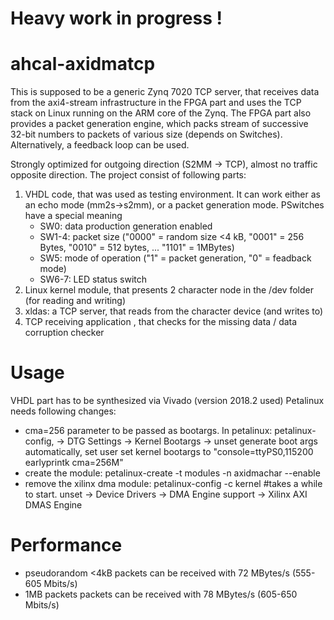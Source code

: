 # Heavy work in progress !
# ahcal-axidmatcp
This is supposed to be a generic Zynq 7020 TCP server, that receives data from the axi4-stream infrastructure in the FPGA part and uses the TCP stack on Linux running on the ARM core of the Zynq. The FPGA part also provides a packet generation engine, which packs stream of successive 32-bit numbers to packets of various size (depends on Switches). Alternatively, a feedback loop can be used. 

Strongly optimized for outgoing direction (S2MM -> TCP), almost no traffic opposite direction. The project consist of following parts:
1. VHDL code, that was used as testing environment. It can work either as an echo mode (mm2s->s2mm), or a packet generation mode. PSwitches have a special meaning
   * SW0: data production generation enabled
   * SW1-4: packet size ("0000" = random size <4 kB, "0001" = 256 Bytes, "0010" = 512 bytes, ... "1101" = 1MBytes)
   * SW5: mode of operation ("1" = packet generation, "0" = feadback mode)
   * SW6-7: LED status switch
2. Linux kernel module, that presents 2 character node in the /dev folder (for reading and writing)
3. xldas: a TCP server, that reads from the character device (and writes to)
4. TCP receiving application , that checks for the missing data / data corruption checker
# Usage
VHDL part has to be synthesized via Vivado (version 2018.2 used)
Petalinux needs following changes:
  * cma=256 parameter to be passed as bootargs. In petalinux: petalinux-config, → DTG Settings → Kernel Bootargs → unset generate boot args automatically, set user set kernel bootargs to "console=ttyPS0,115200 earlyprintk cma=256M"
  * create the module: petalinux-create -t modules -n axidmachar --enable
  * remove the xilinx dma module: petalinux-config -c kernel #takes a while to start. unset → Device Drivers → DMA Engine support → Xilinx AXI DMAS Engine
# Performance
 * pseudorandom <4kB packets can be received with 72 MBytes/s (555-605 Mbits/s)
 * 1MB packets packets can be received with 78 MBytes/s (605-650 Mbits/s)

